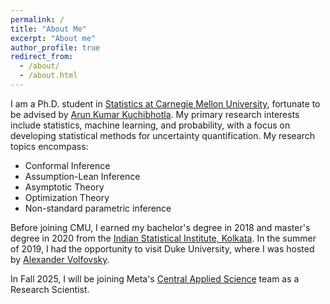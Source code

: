 ```yaml
---
permalink: /
title: "About Me"
excerpt: "About me"
author_profile: true
redirect_from: 
  - /about/
  - /about.html
---
```


I am a Ph.D. student in [Statistics at Carnegie Mellon University](http://stat.cmu.edu/), fortunate to be advised by [Arun Kumar Kuchibhotla](https://arun-kuchibhotla.github.io). My primary research interests include statistics, machine learning, and probability, with a focus on developing statistical methods for uncertainty quantification. My research topics encompass:

* Conformal Inference
* Assumption-Lean Inference
* Asymptotic Theory
* Optimization Theory
* Non-standard parametric inference


Before joining CMU, I earned my bachelor's degree in 2018 and master's degree in 2020 from the [Indian Statistical Institute, Kolkata](https://www.isical.ac.in/). In the summer of 2019, I had the opportunity to visit Duke University, where I was hosted by [Alexander Volfovsky](https://volfovsky.github.io/).

In Fall 2025, I will be joining Meta's [Central Applied Science](https://research.facebook.com/teams/cas/) team as a Research Scientist. 